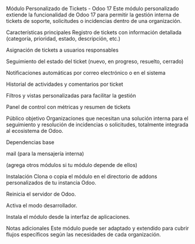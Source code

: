Módulo Personalizado de Tickets - Odoo 17
Este módulo personalizado extiende la funcionalidad de Odoo 17 para permitir la gestión interna de tickets de soporte, solicitudes o incidencias dentro de una organización.

Características principales
Registro de tickets con información detallada (categoría, prioridad, estado, descripción, etc.)

Asignación de tickets a usuarios responsables

Seguimiento del estado del ticket (nuevo, en progreso, resuelto, cerrado)

Notificaciones automáticas por correo electrónico o en el sistema

Historial de actividades y comentarios por ticket

Filtros y vistas personalizadas para facilitar la gestión

Panel de control con métricas y resumen de tickets

Público objetivo
Organizaciones que necesitan una solución interna para el seguimiento y resolución de incidencias o solicitudes, totalmente integrada al ecosistema de Odoo.

Dependencias
base

mail (para la mensajería interna)

(agrega otros módulos si tu módulo depende de ellos)

Instalación
Clona o copia el módulo en el directorio de addons personalizados de tu instancia Odoo.

Reinicia el servidor de Odoo.

Activa el modo desarrollador.

Instala el módulo desde la interfaz de aplicaciones.

Notas adicionales
Este módulo puede ser adaptado y extendido para cubrir flujos específicos según las necesidades de cada organización.

